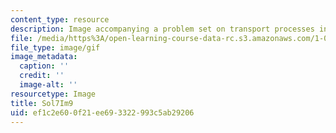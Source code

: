 ```yaml
---
content_type: resource
description: Image accompanying a problem set on transport processes in the environment.
file: /media/https%3A/open-learning-course-data-rc.s3.amazonaws.com/1-061-transport-processes-in-the-environment-fall-2008/ef1c2e600f21ee693322993c5ab29206_Sol7Im9.gif
file_type: image/gif
image_metadata:
  caption: ''
  credit: ''
  image-alt: ''
resourcetype: Image
title: Sol7Im9
uid: ef1c2e60-0f21-ee69-3322-993c5ab29206
---
```

